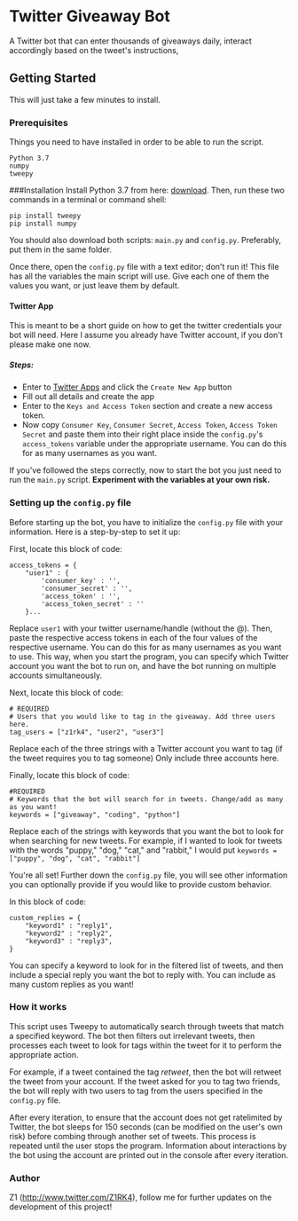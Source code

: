 # Twitter Giveaway Bot

A Twitter bot that can enter thousands of giveaways daily, interact accordingly based on the tweet's instructions, 

## Getting Started

This will just take a few minutes to install.

### Prerequisites

Things you need to have installed in order to be able to run the script.

```
Python 3.7
numpy
tweepy
```
###Installation
Install Python 3.7 from here: [download](https://www.python.org/downloads/). Then, run these two commands in a terminal or command shell:
```
pip install tweepy
pip install numpy
```
You should also download both scripts: ``main.py`` and ``config.py``. Preferably, put them in the same folder.

Once there, open the ``config.py`` file with a text editor; don't run it!
This file has all the variables the main script will use. Give each one of them the values you want, or just leave them by default.

#### Twitter App
This is meant to be a short guide on how to get the twitter credentials your bot will need. Here I assume you already have Twitter account, if you don't please make one now. 
##### Steps: 
* Enter to [Twitter Apps](https://apps.twitter.com/) and click the `Create New App` button
* Fill out all details and create the app
* Enter to the ``Keys and Access Token`` section and create a new access token. 
* Now copy ``Consumer Key``, ``Consumer Secret``, ``Access Token``, ``Access Token Secret`` and paste them into their right place inside
the ``config.py``'s ``access_tokens`` variable under the appropriate username. You can do this for as many usernames as you want.

If you've followed the steps correctly, now to start the bot you just need to run the ``main.py`` script. **Experiment with the variables at your own risk.**

### Setting up the ```config.py``` file
Before starting up the bot, you have to initialize the ```config.py``` file with your information. Here is a step-by-step to set it up:

First, locate this block of code:
```
access_tokens = {
    "user1" : {
        'consumer_key' : '', 
        'consumer_secret' : '', 
        'access_token' : '', 
        'access_token_secret' : ''
    }...
 ```
Replace ```user1``` with your twitter username/handle (without the @). Then, paste the respective access tokens in each of the four values of the respective username. You can do this for as many usernames as you want to use. This way, when you start the program, you can specify which Twitter account you want the bot to run on, and have the bot running on multiple accounts simultaneously.

Next, locate this block of code:
```
# REQUIRED
# Users that you would like to tag in the giveaway. Add three users here.
tag_users = ["z1rk4", "user2", "user3"]
```
Replace each of the three strings with a Twitter account you want to tag (if the tweet requires you to tag someone) Only include three accounts here.

Finally, locate this block of code:
```
#REQUIRED
# Keywords that the bot will search for in tweets. Change/add as many as you want!
keywords = ["giveaway", "coding", "python"]
```
Replace each of the strings with keywords that you want the bot to look for when searching for new tweets. For example, if I wanted to look for tweets with the words "puppy," "dog," "cat," and "rabbit," I would put ```keywords = ["puppy", "dog", "cat", "rabbit"]```

You're all set! Further down the ```config.py``` file, you will see other information you can optionally provide if you would like to provide custom behavior.

In this block of code:
```
custom_replies = {
    "keyword1" : "reply1",
    "keyword2" : "reply2",
    "keyword3" : "reply3",
}
```
You can specify a keyword to look for in the filtered list of tweets, and then include a special reply you want the bot to reply with. You can include as many custom replies as you want!

### How it works
This script uses Tweepy to automatically search through tweets that match a specified keyword. The bot then filters out irrelevant tweets, then processes each tweet to look for tags within the tweet for it to perform the appropriate action.

For example, if a tweet contained the tag *retweet*, then the bot will retweet the tweet from your account.
If the tweet asked for you to tag two friends, the bot will reply with two users to tag from the users specified in the ```config.py``` file.

After every iteration, to ensure that the account does not get ratelimited by Twitter, the bot sleeps for 150 seconds (can be modified on the user's own risk) before combing through another set of tweets. This process is repeated until the user stops the program. Information about interactions by the bot using the account are printed out in the console after every iteration.

### Author
Z1 (http://www.twitter.com/Z1RK4), follow me for further updates on the development of this project!

